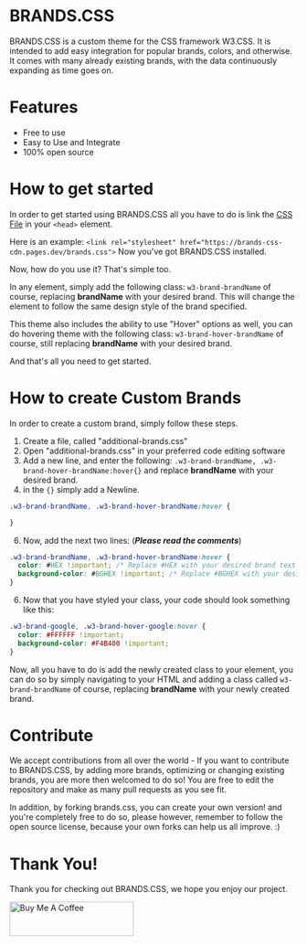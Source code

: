# BRANDS.CSS
BRANDS.CSS is a custom theme for the CSS framework W3.CSS. It is intended to add easy integration for popular brands, colors, and otherwise.
It comes with many already existing brands, with the data continuously expanding as time goes on.

# Features
- Free to use
- Easy to Use and Integrate
- 100% open source

# How to get started
In order to get started using BRANDS.CSS all you have to do is link the <a href="">CSS File</a> in your ``<head>`` element.

Here is an example: ``<link rel="stylesheet" href="https://brands-css-cdn.pages.dev/brands.css">`` Now you've got BRANDS.CSS installed.

Now, how do you use it? That's simple too.

In any element, simply add the following class: ``w3-brand-brandName`` of course, replacing **brandName** with your desired brand. This will change the element
to follow the same design style of the brand specified.

This theme also includes the ability to use "Hover" options as well, you can do hovering theme with the following class: ``w3-brand-hover-brandName`` of course, still replacing **brandName** with your desired brand.

And that's all you need to get started.

# How to create Custom Brands
In order to create a custom brand, simply follow these steps.
1. Create a file, called "additional-brands.css"
2. Open "additional-brands.css" in your preferred code editing software
3. Add a new line, and enter the following: ``.w3-brand-brandName, .w3-brand-hover-brandName:hover{}`` and replace **brandName** with your desired brand.
4. in the ``{}`` simply add a Newline.
```css
.w3-brand-brandName, .w3-brand-hover-brandName:hover {

}
```
6. Now, add the next two lines: (***Please read the comments***)
```css
.w3-brand-brandName, .w3-brand-hover-brandName:hover {
  color: #HEX !important; /* Replace #HEX with your desired brand text color */
  background-color: #BGHEX !important; /* Replace #BGHEX with your desired brand background color */
}
```
6. Now that you have styled your class, your code should look something like this:
```css
.w3-brand-google, .w3-brand-hover-google:hover {
  color: #FFFFFF !important;
  background-color: #F4B400 !important;
}
```
Now, all you have to do is add the newly created class to your element, you can do so by simply navigating
to your HTML and adding a class called ``w3-brand-brandName`` of course, replacing **brandName** with your newly created brand.

# Contribute
We accept contributions from all over the world - If you want to contribute to BRANDS.CSS, by adding more brands, optimizing or changing existing brands, you are more then welcomed to do so! You are free to edit the repository and make as many pull requests as you see fit.

In addition, by forking brands.css, you can create your own version! and you're completely free to do so, please however, remember to follow the open source license, because your own forks can help us all improve. :)

# Thank You!
Thank you for checking out BRANDS.CSS, we hope you enjoy our project.

<a href="https://www.buymeacoffee.com/timewisely" target="_blank"><img src="https://cdn.buymeacoffee.com/buttons/v2/default-yellow.png" alt="Buy Me A Coffee" style="height: 60px !important;width: 217px !important;" ></a>

